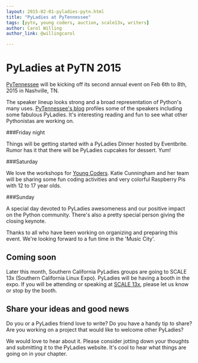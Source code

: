 ```yaml
---
layout: 2015-02-01-pyladies-pytn.html
title: "PyLadies at PyTennessee"
tags: [pytn, young coders, auction, scale13x, writers]
author: Carol Willing
author_link: @willingcarol

---
```



PyLadies at PyTN 2015
=====================

[PyTennessee](https://www.pytennessee.org/)
will be kicking off its second annual event on Feb 6th to 8th, 2015
in Nashville, TN.

The speaker lineup looks strong and a broad representation of Python's
many uses. [PyTennessee's blog](http://pytennessee.tumblr.com/) profiles some
of the speakers including some fabulous PyLadies. It's interesting reading
and fun to see what other Pythonistas are working on.

###Friday night

Things will be getting started with a PyLadies Dinner hosted by Eventbrite.
Rumor has it that there will be PyLadies cupcakes for dessert. Yum!

###Saturday

We love the workshops for
[Young Coders](https://www.pytennessee.org/young-coders/). Katie Cunningham
and her team will be sharing some fun coding activities and very colorful
Raspberry Pis with 12 to 17 year olds.

###Sunday

A special day devoted to PyLadies awesomeness and our positive impact on the
Python community. There's also a pretty special person giving the closing
keynote.

Thanks to all who have been working on organizing and preparing this event.
We're looking forward to a fun time in the 'Music City'.


Coming soon
-----------
Later this month, Southern California PyLadies groups are going to SCALE 13x
(Southern California Linux Expo). PyLadies will be having a booth in the
expo. If you will be attending or speaking at
[SCALE 13x](http://www.socallinuxexpo.org/scale/13x), please let us know or
stop by the booth.


Share your ideas and good news
------------------------------
Do you or a PyLadies friend love to write? Do you have a handy tip to share?
Are you working on a project that would like to welcome other PyLadies?

We would love to hear about it. Please consider jotting down your thoughts
and submitting it to the PyLadies website. It's cool to hear what things
are going on in your chapter.
